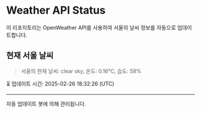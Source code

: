 
# Weather API Status

이 리포지토리는 OpenWeather API를 사용하여 서울의 날씨 정보를 자동으로 업데이트합니다.

## 현재 서울 날씨
> 서울의 현재 날씨: clear sky, 온도: 0.16°C, 습도: 58%

⏳ 업데이트 시간: 2025-02-26 18:32:26 (UTC)

---
자동 업데이트 봇에 의해 관리됩니다.
